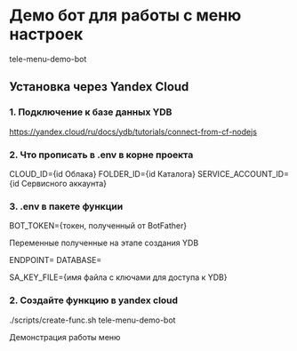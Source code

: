 # Демо бот для работы с меню настроек
tele-menu-demo-bot

## Установка через Yandex Cloud

### 1. Подключение к базе данных YDB

https://yandex.cloud/ru/docs/ydb/tutorials/connect-from-cf-nodejs

### 2. Что прописать в .env в корне проекта

CLOUD_ID={id Облака}
FOLDER_ID={id Каталога}
SERVICE_ACCOUNT_ID={id Сервисного аккаунта}

### 3. .env в пакете функции

BOT_TOKEN={токен, полученный от BotFather}

Переменные полученные на этапе создания YDB

ENDPOINT=
DATABASE=

SA_KEY_FILE={имя файла с ключами для доступа к YDB}

### 2. Создайте функцию в yandex cloud

./scripts/create-func.sh tele-menu-demo-bot

Демонстрация работы меню